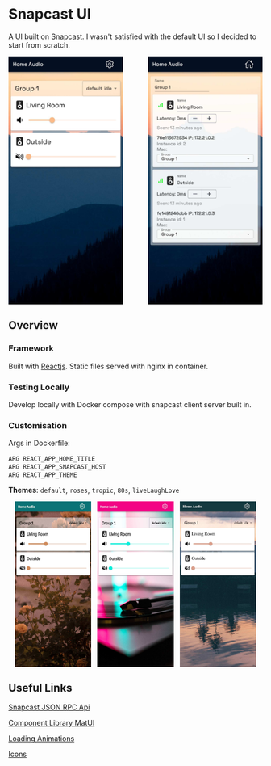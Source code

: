 # Snapcast UI

A UI built on [Snapcast](https://github.com/badaix/snapcast). I wasn't satisfied with the default UI so I decided to start from scratch.

<div style="display:flex;gap:10%">
  <img 
    src="https://raw.githubusercontent.com/ConnorsApps/snapcast-ui/main/demo/home.jpg" 
    alt="Home Page" 
    style="width: 45%;"
  >
  <img 
    src="https://raw.githubusercontent.com/ConnorsApps/snapcast-ui/main/demo/settings.jpg" 
    alt="Settings Page" 
    style="width: 45%;"
  >
</div>

## Overview

### Framework
Built with [Reactjs](https://reactjs.org/). Static files served with nginx in container.

### Testing Locally
Develop locally with Docker compose with snapcast client server built in.

### Customisation
Args in Dockerfile:
```
ARG REACT_APP_HOME_TITLE
ARG REACT_APP_SNAPCAST_HOST
ARG REACT_APP_THEME
```

**Themes**: `default`, `roses`, `tropic`, `80s`, `liveLaughLove`

<div style="display:flex;justify-content: space-evenly;">
  <img 
    src="https://raw.githubusercontent.com/ConnorsApps/snapcast-ui/main/demo/roses.jpg" 
    alt="Roses Theme"
    style="width: 30%;"
  >
  <img 
    src="https://raw.githubusercontent.com/ConnorsApps/snapcast-ui/main/demo/80s.jpg" 
    alt="80s Theme"
    style="width: 30%;"
  >
  <img 
    src="https://raw.githubusercontent.com/ConnorsApps/snapcast-ui/main/demo/tropic.jpg" 
    alt="Tropic Theme"
    style="width: 30%;"
  >
</div>

## Useful Links

[Snapcast JSON RPC Api](https://github.com/badaix/snapcast/blob/master/doc/json_rpc_api/control.md)

[Component Library MatUI](https://mui.com/material-ui/react-button/)

[Loading Animations](https://cssloaders.github.io/)

[Icons](https://react-icons.github.io/react-icons)